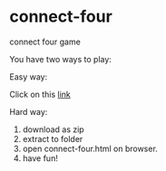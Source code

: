 # connect-four
connect four game

You have two ways to play:

Easy way:

Click on this [link](https://shacharbuda.github.io/connect-four/)

Hard way:
  1. download as zip
  2. extract to folder
  3. open connect-four.html on browser.
  4. have fun!
